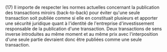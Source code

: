 (17) Il importe de respecter les normes actuelles concernant la publication des transactions miroirs (back-to-back) pour éviter qu'une seule transaction soit publiée comme si elle en constituait plusieurs et apporter une sécurité juridique quant à l'identité de l'entreprise d'investissement responsable de la publication d'une transaction. Deux transactions de sens inverse introduites au même moment et au même prix avec l'interposition d'une seule partie devraient donc être publiées comme une seule transaction.